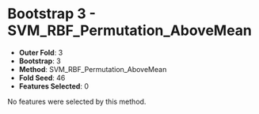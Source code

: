 # Bootstrap 3 - SVM_RBF_Permutation_AboveMean

- **Outer Fold**: 3
- **Bootstrap**: 3
- **Method**: SVM_RBF_Permutation_AboveMean
- **Fold Seed**: 46
- **Features Selected**: 0

No features were selected by this method.
